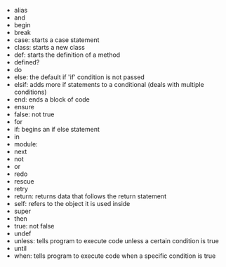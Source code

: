 - alias
- and
- begin
- break
- case: starts a case statement
- class: starts a new class
- def: starts the definition of a method
- defined?
- do
- else: the default if 'if' condition is not passed
- elsif: adds more if statements to a conditional (deals with multiple conditions)
- end: ends a block of code
- ensure
- false: not true
- for
- if: begins an if else statement
- in
- module: 
- next
- not
- or
- redo
- rescue
- retry
- return: returns data that follows the return statement
- self: refers to the object it is used inside
- super
- then
- true: not false
- undef
- unless: tells program to execute code unless a certain condition is true
- until
- when: tells program to execute code when a specific condition is true

